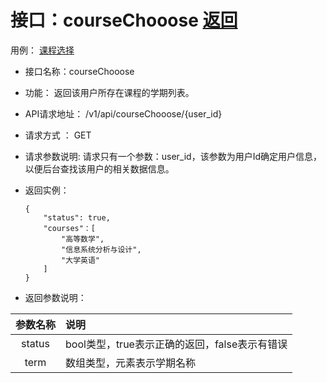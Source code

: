 # 接口：courseChooose  [返回](../README.md)
用例： [课程选择](../yongli/课程选择.md)

- 接口名称：courseChooose

- 功能：
  返回该用户所存在课程的学期列表。

- API请求地址：
  /v1/api/courseChooose/{user_id}

- 请求方式 ：
  GET

- 请求参数说明:
  请求只有一个参数：user_id，该参数为用户Id确定用户信息，以便后台查找该用户的相关数据信息。

- 返回实例：

      {
          "status": true,
          "courses"：[
              "高等数学",
              "信息系统分析与设计",
              "大学英语"
          ]
      }

- 返回参数说明：

|参数名称|说明|
|:---------:|:--------------------------------------------------------|
|status|bool类型，true表示正确的返回，false表示有错误|
|term|数组类型，元素表示学期名称|
